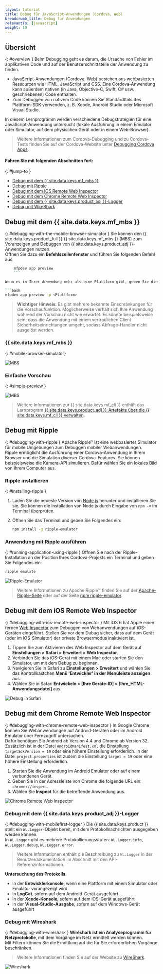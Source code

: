 ```yaml
---
layout: tutorial
title: Debug für JavaScript-Anwendungen (Cordova, Web)
breadcrumb_title: Debug für Anwendungen        
relevantTo: [javascript]
weight: 10
---
```

<!-- NLS_CHARSET=UTF-8 -->
## Übersicht
{: #overview }
Beim Debugging geht es darum, die Ursache von Fehler im applikativen Code und auf der Benutzerschnittstelle der Anwendung zu finden. 

* JavaScript-Anwendungen (Cordova, Web) bestehen aus webbasierten Ressourcen wie HTML, JavaScript und CSS. Eine Cordova-Anwendung kann außerdem nativen (in Java, Objective-C, Swift, C# usw. geschriebenen) Code enthalten. 
* Zum Debuggen von nativem Code können Sie Standardttols des Plattform-SDK verwenden, z. B. Xcode, Android Studio oder Microsoft Visual Studio.

In diesem Lernprogramm werden verschiedene Debugstrategien für eine JavaScript-Anwendung untersucht
(lokale Ausführung in einem Emulator oder Simulator, auf
dem physischen Gerät oder in einem Web-Browser). 

> Weitere Informationen zum Cordova-Debugging und zu Cordova-Tests finden Sie auf der
Cordova-Website unter [Debugging Cordova Apps](https://cordova.apache.org/docs/en/latest/guide/next/index.html#link-testing-on-a-simulator-vs-on-a-real-device).



#### Fahren Sie mit folgenden Abschnitten fort: 
{: #jump-to }

* [Debug mit dem {{ site.data.keys.mf_mbs }}](#debugging-with-the-mobile-browser-simulator)
* [Debug mit Ripple](#debugging-with-ripple)
* [Debug mit dem iOS Remote Web Inspector](#debugging-with-ios-remote-web-inspector)
* [Debug mit dem Chrome Remote Web Inspector](#debugging-with-chrome-remote-web-inspector)
* [Debug mit dem {{ site.data.keys.product_adj }}-Logger](#debugging-with-mobilefirst-logger)
* [Debug mit WireShark](#debugging-with-wireshark)

## Debug mit dem {{ site.data.keys.mf_mbs }}
{: #debugging-with-the-mobile-browser-simulator }
Sie können den {{ site.data.keys.product_full }} {{ site.data.keys.mf_mbs }} (MBS) zum Voranzeigen und Debuggen von
{{ site.data.keys.product_adj }}-Anwendungen nutzen.   
Öffnen Sie dazu ein **Befehlszeilenfenster** und führen Sie folgenden Befehl aus: 

```bash
    mfpdev app preview
    ```

Wenn es in Ihrer Anwendung mehr als eine Plattform gibt, geben Sie die Plattform für die Vorschau an: 

```bash
mfpdev app preview -p <Plattform>
```

> <span class="glyphicon glyphicon-exclamation-sign" aria-hidden="true"></span> **Wichtiger Hinweis:** Es gibt mehrere bekannte Einschränkungen für die Vorschaufunktion. Möglicherweise verhält sich Ihre Anwendung während der Vorschau nicht wie erwartet. Es könnte beispielsweise sein, dass die Anwendung mit einem vertraulichen Client Sicherheitseinrichtungen umgeht, sodass Abfrage-Handler nicht ausgelöst werden.

 

### {{ site.data.keys.mf_mbs }}
{: #mobile-browser-simulator}

![MBS](mbs.png)

### Einfache Vorschau
{: #simple-preview }

![MBS](simple.png)

> Weitere Informationen zur {{ site.data.keys.mf_cli }} enthält das Lernprogram
[{{ site.data.keys.product_adj }}-Artefakte über die {{ site.data.keys.mf_cli }} verwalten](../using-mobilefirst-cli-to-manage-mobilefirst-artifacts).



## Debug mit Ripple
{: #debugging-with-ripple }
Apache Ripple™ ist eine webbasierter Simulator für mobile Umgebungen zum Debuggen mobiler Webanwendungen.   
Ripple ermöglicht die Ausführung einer Cordova-Anwendung in Ihrem Browser und die Simulation diverser Cordova-Features. Sie können beispielsweise die Kamera-API simulieren. Dafür wählen Sie ein lokales Bild von Ihrem Computer aus.   

### Ripple installieren
{: #installing-ripple }

1. Laden Sie die neueste Version von [Node.js](https://nodejs.org/en/) herunter und installieren Sie sie.
Sie können die Installation von Node.js durch Eingabe von `npm -v` im Terminal überprüfen. 
2. Öffnen Sie das Terminal und geben Sie Folgendes ein: 

   ```bash
   npm install -g ripple-emulator
   ```

### Anwendung mit Ripple ausführen
{: #running-application-using-ripple }
Öffnen Sie nach der Ripple-Installation an der Position Ihres Cordova-Projekts ein Terminal und geben Sie Folgendes ein: 

```bash
ripple emulate
```

![Ripple-Emulator](Ripple2.png)

> Weitere Informationen zu Apache Ripple™ finden Sie auf der [Apache-Ripple-Seite](http://ripple.incubator.apache.org/)
oder auf der Seite [npm ripple-emulator](https://www.npmjs.com/package/ripple-emulator).



## Debug mit dem iOS Remote Web Inspector
{: #debugging-with-ios-remote-web-inspector }
Mit iOS 6 hat Apple einen fernen [Web Inspector](https://developer.apple.com/safari/tools/) zum Debuggen von Webanwendungen
auf iOS-Geräten eingeführt. Stellen Sie vor dem Dubug sicher, dass auf dem Gerät (oder im iOS-Simulator) der private Browsermodus inaktiviert ist.   

1. Tippen Sie zum Aktivieren des Web Inspector auf dem Gerät auf **Einstellungen > Safari > Erweitert > Web Inspector**.
2. Verbinden Sie das iOS-Gerät mit einem Mac oder starten Sie den Simulator, um mit dem Debug zu beginnen. 
3. Navigieren Sie in Safari zu **Einstellungen > Erweitert** und wählen Sie das Kontrollkästchen **Menü 'Entwickler' in der Menüleiste anzeigen** aus. 
4. Wählen Sie in Safari **Entwickeln > [Ihre Geräte-ID] > [Ihre_HTML-Anwendungsdatei]** aus.

![Debug in Safari](safari-debugging.png)

## Debug mit dem Chrome Remote Web Inspector
{: #debugging-with-chrome-remote-web-inspector }
In Google Chrome können Sie Webanwendungen auf Android-Geräten oder im Android Emulator über Fernzugriff untersuchen.   
Dafür benötigen Sie Android ab Version 4.4 und Chrome ab Version 32. Zusätzlich ist in der Datei `AndroidManifest.xml` die Einstellung
`targetSdkVersion = 19` oder eine höhere Einstellung erforderlich. In der Datei `project.properties` ist zudem die Einstellung
`target = 19` oder eine höhere Einstellung erforderlich. 

1. Starten Sie die Anwendung im Android Emulator oder auf einem verbundenen Gerät. 
2. Geben Sie in der Adressleiste von Chrome die folgende URL ein: `chrome://inspect`.
3. Wählen Sie **Inspect** für die betreffende Anwendung aus. 

![Chrome Remote Web Inspector](Chrome-Remote-Web-Inspector.png)

### Debug mit dem {{ site.data.keys.product_adj }}-Logger
{: #debugging-with-mobilefirst-logger }
Die {{ site.data.keys.product }} stellt ein `WL.Logger`-Objekt bereit, mit dem Protokollnachrichten ausgegeben werden können.   
In `WL.Logger` gibt es mehrere Protokollierungsstufen: `WL.Logger.info`, `WL.Logger.debug`, `WL.Logger.error`.

> Weitere Informationen enthält die Beschreibung zu `WL.Logger` in der Benutzerdokumentation im Abschnitt mit den API-Referenzinformationen. 

**Untersuchung des Protokolls:**

* In der **Entwicklerkonsole**, wenn eine Plattform mit einem Simulator oder Emulator vorangezeigt wird
* In **LogCat**, sofern auf dem Android-Gerät ausgeführt
* In der **Xcode-Konsole**, sofern auf dem iOS-Gerät ausgeführt
* In der **Visual-Studio-Ausgabe**, sofern auf dem Windows-Gerät ausgeführt

### Debug mit Wireshark
{: #debugging-with-wireshark }
**Wireshark ist ein Analyseprogramm für Netzprotokolle**, mit dem Vorgänge im Netz ermittelt werden können.   
Mit Filtern können Sie die Ermittlung auf die für Sie erforderlichen Vorgänge beschränken.   

> Weitere Informationen finden Sie auf der Website zu [WireShark](http://www.wireshark.org). 

![Wireshark](wireshark.png)
